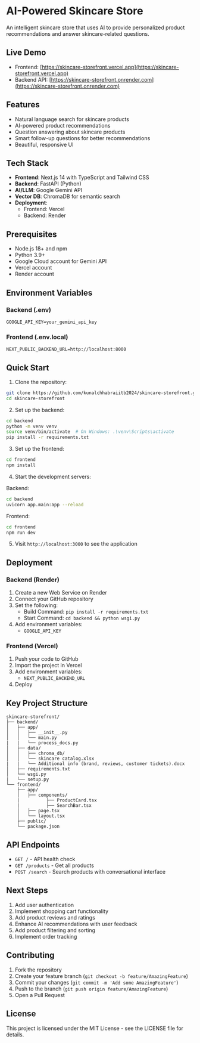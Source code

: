 # AI-Powered Skincare Store

An intelligent skincare store that uses AI to provide personalized product recommendations and answer skincare-related questions.

## Live Demo

- Frontend: [https://skincare-storefront.vercel.app](https://skincare-storefront.vercel.app)
- Backend API: [https://skincare-storefront.onrender.com](https://skincare-storefront.onrender.com)

## Features

- Natural language search for skincare products
- AI-powered product recommendations
- Question answering about skincare products
- Smart follow-up questions for better recommendations
- Beautiful, responsive UI

## Tech Stack

- **Frontend**: Next.js 14 with TypeScript and Tailwind CSS
- **Backend**: FastAPI (Python)
- **AI/LLM**: Google Gemini API
- **Vector DB**: ChromaDB for semantic search
- **Deployment**: 
  - Frontend: Vercel
  - Backend: Render

## Prerequisites

- Node.js 18+ and npm
- Python 3.9+
- Google Cloud account for Gemini API
- Vercel account
- Render account

## Environment Variables

### Backend (.env)
```
GOOGLE_API_KEY=your_gemini_api_key
```

### Frontend (.env.local)
```
NEXT_PUBLIC_BACKEND_URL=http://localhost:8000
```

## Quick Start

1. Clone the repository:
```bash
git clone https://github.com/kunalchhabraiitb2024/skincare-storefront.git
cd skincare-storefront
```

2. Set up the backend:
```bash
cd backend
python -m venv venv
source venv/bin/activate  # On Windows: .\venv\Scripts\activate
pip install -r requirements.txt
```

3. Set up the frontend:
```bash
cd frontend
npm install
```

4. Start the development servers:

Backend:
```bash
cd backend
uvicorn app.main:app --reload
```

Frontend:
```bash
cd frontend
npm run dev
```

5. Visit `http://localhost:3000` to see the application

## Deployment

### Backend (Render)

1. Create a new Web Service on Render
2. Connect your GitHub repository
3. Set the following:
   - Build Command: `pip install -r requirements.txt`
   - Start Command: `cd backend && python wsgi.py`
4. Add environment variables:
   - `GOOGLE_API_KEY`

### Frontend (Vercel)

1. Push your code to GitHub
2. Import the project in Vercel
3. Add environment variables:
   - `NEXT_PUBLIC_BACKEND_URL`
4. Deploy

## Key Project Structure

```
skincare-storefront/
├── backend/
│   ├── app/
│   │   ├── __init__.py
│   │   └── main.py
|   |   └── process_docs.py
│   ├── data/
│   │   ├── chroma_db/
│   │   └── skincare catalog.xlsx
|   |   └── Additional info (brand, reviews, customer tickets).docx
│   ├── requirements.txt
│   └── wsgi.py
|   └── setup.py
└── frontend/
    ├── app/
    │   ├── components/
    |          ├── ProductCard.tsx
    |          ├── SearchBar.tsx
    │   ├── page.tsx
    │   └── layout.tsx
    ├── public/
    └── package.json
```

## API Endpoints

- `GET /` - API health check
- `GET /products` - Get all products
- `POST /search` - Search products with conversational interface

## Next Steps

1. Add user authentication
2. Implement shopping cart functionality
3. Add product reviews and ratings
4. Enhance AI recommendations with user feedback
5. Add product filtering and sorting
6. Implement order tracking

## Contributing

1. Fork the repository
2. Create your feature branch (`git checkout -b feature/AmazingFeature`)
3. Commit your changes (`git commit -m 'Add some AmazingFeature'`)
4. Push to the branch (`git push origin feature/AmazingFeature`)
5. Open a Pull Request

## License

This project is licensed under the MIT License - see the LICENSE file for details.
